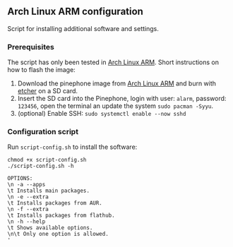 ## Arch Linux ARM configuration

Script for installing additional software and settings.

### Prerequisites 

The script has only been tested in [Arch Linux ARM](https://github.com/dreemurrs-embedded/Pine64-Arch). Short instructions on how to flash the image:

1. Download the pinephone image from [Arch Linux ARM](https://github.com/dreemurrs-embedded/Pine64-Arch/releases) and burn with [etcher](https://github.com/balena-io/etcher) on a SD card.
2. Insert the SD card into the Pinephone, login with user: `alarm`, password: `123456`, open the terminal an update the system `sudo pacman -Syyu`.
3. (optional) Enable SSH: `sudo systemctl enable --now sshd`

### Configuration script

Run `script-config.sh` to install the software:

```
chmod +x script-config.sh
./script-config.sh -h

OPTIONS:
\n -a --apps
\t Installs main packages.
\n -e --extra
\t Installs packages from AUR.
\n -f --extra
\t Installs packages from flathub.
\n -h --help
\t Shows available options.
\n\t Only one option is allowed.
'
```



